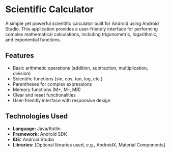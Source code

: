 # Scientific Calculator

A simple yet powerful scientific calculator built for Android using Android Studio. This application provides a user-friendly interface for performing complex mathematical calculations, including trigonometric, logarithmic, and exponential functions.

## Features

- Basic arithmetic operations (addition, subtraction, multiplication, division)
- Scientific functions (sin, cos, tan, log, etc.)
- Parentheses for complex expressions
- Memory functions (M+, M-, MR)
- Clear and reset functionalities
- User-friendly interface with responsive design

## Technologies Used

- **Language:** Java/Kotlin
- **Framework:** Android SDK
- **IDE:** Android Studio
- **Libraries:** [Optional libraries used, e.g., AndroidX, Material Components]
